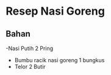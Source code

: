 # Resep Nasi Goreng

## Bahan
-Nasi Putih 2 Pring
- Bumbu racik nasi goreng 1 bungkus
- Telor 2 Butir
